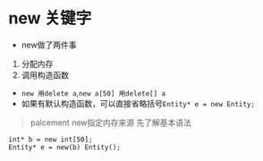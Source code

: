 # new 关键字
- new做了两件事
1. 分配内存
2. 调用构造函数

- `new 用delete a`,`new a[50] 用delete[] a`
- 如果有默认构造函数，可以直接省略括号`Entity* e = new Entity;`

> palcement new指定内存来源
先了解基本语法
```cfgrlanguage
int* b = new int[50];
Entity* e = new(b) Entity();
```